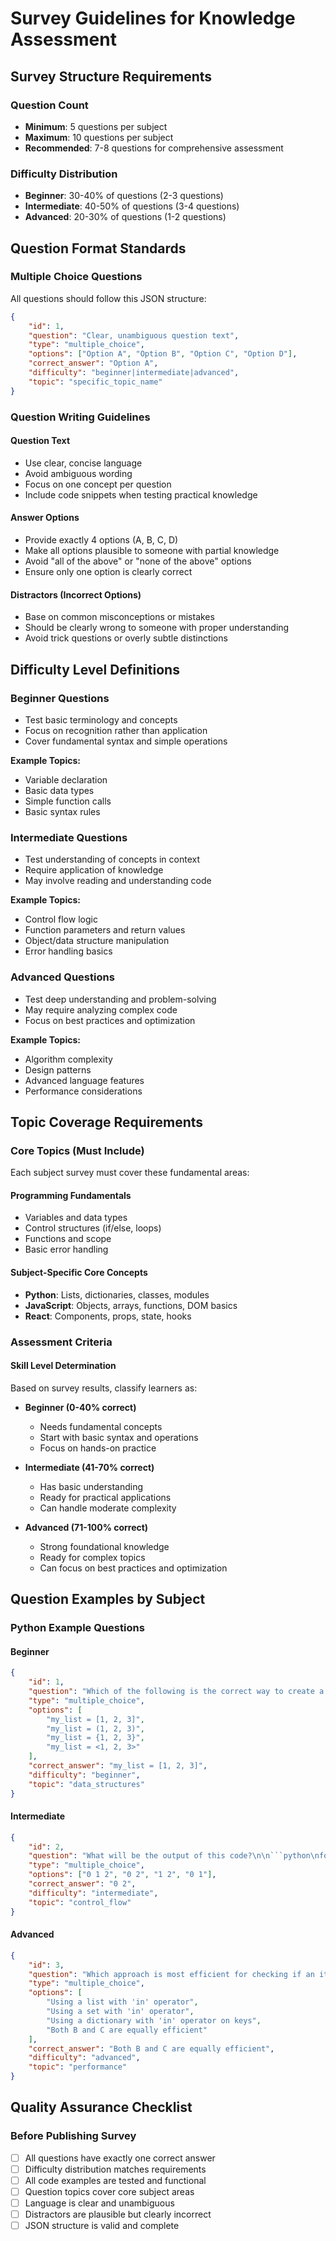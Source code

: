 # Survey Guidelines for Knowledge Assessment

## Survey Structure Requirements

### Question Count
- **Minimum**: 5 questions per subject
- **Maximum**: 10 questions per subject
- **Recommended**: 7-8 questions for comprehensive assessment

### Difficulty Distribution
- **Beginner**: 30-40% of questions (2-3 questions)
- **Intermediate**: 40-50% of questions (3-4 questions)
- **Advanced**: 20-30% of questions (1-2 questions)

## Question Format Standards

### Multiple Choice Questions
All questions should follow this JSON structure:

```json
{
    "id": 1,
    "question": "Clear, unambiguous question text",
    "type": "multiple_choice",
    "options": ["Option A", "Option B", "Option C", "Option D"],
    "correct_answer": "Option A",
    "difficulty": "beginner|intermediate|advanced",
    "topic": "specific_topic_name"
}
```

### Question Writing Guidelines

#### Question Text
- Use clear, concise language
- Avoid ambiguous wording
- Focus on one concept per question
- Include code snippets when testing practical knowledge

#### Answer Options
- Provide exactly 4 options (A, B, C, D)
- Make all options plausible to someone with partial knowledge
- Avoid "all of the above" or "none of the above" options
- Ensure only one option is clearly correct

#### Distractors (Incorrect Options)
- Base on common misconceptions or mistakes
- Should be clearly wrong to someone with proper understanding
- Avoid trick questions or overly subtle distinctions

## Difficulty Level Definitions

### Beginner Questions
- Test basic terminology and concepts
- Focus on recognition rather than application
- Cover fundamental syntax and simple operations

**Example Topics:**
- Variable declaration
- Basic data types
- Simple function calls
- Basic syntax rules

### Intermediate Questions
- Test understanding of concepts in context
- Require application of knowledge
- May involve reading and understanding code

**Example Topics:**
- Control flow logic
- Function parameters and return values
- Object/data structure manipulation
- Error handling basics

### Advanced Questions
- Test deep understanding and problem-solving
- May require analyzing complex code
- Focus on best practices and optimization

**Example Topics:**
- Algorithm complexity
- Design patterns
- Advanced language features
- Performance considerations

## Topic Coverage Requirements

### Core Topics (Must Include)
Each subject survey must cover these fundamental areas:

#### Programming Fundamentals
- Variables and data types
- Control structures (if/else, loops)
- Functions and scope
- Basic error handling

#### Subject-Specific Core Concepts
- **Python**: Lists, dictionaries, classes, modules
- **JavaScript**: Objects, arrays, functions, DOM basics
- **React**: Components, props, state, hooks

### Assessment Criteria

#### Skill Level Determination
Based on survey results, classify learners as:

- **Beginner (0-40% correct)**
  - Needs fundamental concepts
  - Start with basic syntax and operations
  - Focus on hands-on practice

- **Intermediate (41-70% correct)**
  - Has basic understanding
  - Ready for practical applications
  - Can handle moderate complexity

- **Advanced (71-100% correct)**
  - Strong foundational knowledge
  - Ready for complex topics
  - Can focus on best practices and optimization

## Question Examples by Subject

### Python Example Questions

#### Beginner
```json
{
    "id": 1,
    "question": "Which of the following is the correct way to create a list in Python?",
    "type": "multiple_choice",
    "options": [
        "my_list = [1, 2, 3]",
        "my_list = (1, 2, 3)",
        "my_list = {1, 2, 3}",
        "my_list = <1, 2, 3>"
    ],
    "correct_answer": "my_list = [1, 2, 3]",
    "difficulty": "beginner",
    "topic": "data_structures"
}
```

#### Intermediate
```json
{
    "id": 2,
    "question": "What will be the output of this code?\n\n```python\nfor i in range(3):\n    if i == 1:\n        continue\n    print(i)\n```",
    "type": "multiple_choice",
    "options": ["0 1 2", "0 2", "1 2", "0 1"],
    "correct_answer": "0 2",
    "difficulty": "intermediate",
    "topic": "control_flow"
}
```

#### Advanced
```json
{
    "id": 3,
    "question": "Which approach is most efficient for checking if an item exists in a large collection?",
    "type": "multiple_choice",
    "options": [
        "Using a list with 'in' operator",
        "Using a set with 'in' operator", 
        "Using a dictionary with 'in' operator on keys",
        "Both B and C are equally efficient"
    ],
    "correct_answer": "Both B and C are equally efficient",
    "difficulty": "advanced",
    "topic": "performance"
}
```

## Quality Assurance Checklist

### Before Publishing Survey
- [ ] All questions have exactly one correct answer
- [ ] Difficulty distribution matches requirements
- [ ] All code examples are tested and functional
- [ ] Question topics cover core subject areas
- [ ] Language is clear and unambiguous
- [ ] Distractors are plausible but clearly incorrect
- [ ] JSON structure is valid and complete